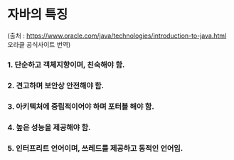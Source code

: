 # 자바의 특징 
(출처 : https://www.oracle.com/java/technologies/introduction-to-java.html 오라클 공식사이트 번역)
### 1. 단순하고 객체지향이며, 친숙해야 함.
### 2. 견고하며 보안상 안전해야 함.
### 3. 아키텍처에 중립적이어야 하며 포터블 해야 함.
### 4. 높은 성능을 제공해야 함.
### 5. 인터프리트 언어이며, 쓰레드를 제공하고 동적인 언어임.
